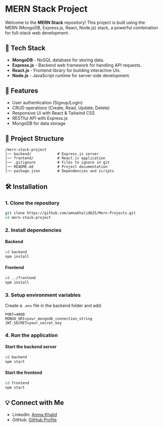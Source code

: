 # MERN Stack Project

Welcome to the **MERN Stack** repository! This project is built using the MERN (MongoDB, Express.js, React, Node.js) stack, a powerful combination for full-stack web development.

## 🚀 Tech Stack
- **MongoDB** - NoSQL database for storing data.
- **Express.js** - Backend web framework for handling API requests.
- **React.js** - Frontend library for building interactive UIs.
- **Node.js** - JavaScript runtime for server-side development.

## 📌 Features
- User authentication (Signup/Login)
- CRUD operations (Create, Read, Update, Delete)
- Responsive UI with React & Tailwind CSS
- RESTful API with Express.js
- MongoDB for data storage

## 📂 Project Structure
```
/mern-stack-project
│── backend/            # Express.js server
│── frontend/           # React.js application
│── .gitignore          # Files to ignore in git
│── README.md           # Project documentation
│── package.json        # Dependencies and scripts
```

## 🛠️ Installation
### 1. Clone the repository
```bash
git clone https://github.com/amnakhalid625/Mern-Projects.git
cd mern-stack-project
```
### 2. Install dependencies
#### Backend
```bash
cd backend
npm install
```
#### Frontend
```bash
cd ../frontend
npm install
```
### 3. Setup environment variables
Create a `.env` file in the backend folder and add:
```
PORT=4000
MONGO_URI=your_mongodb_connection_string
JWT_SECRET=your_secret_key
```

### 4. Run the application
#### Start the backend server
```bash
cd backend
npm start
```
#### Start the frontend
```bash
cd frontend
npm start
```
## 💡 Connect with Me
- LinkedIn: [Amna Khalid](https://www.linkedin.com/in/amna-khalid-612001273/)
- GitHub: [GitHub Profile](https://github.com/amnakhalid625)
